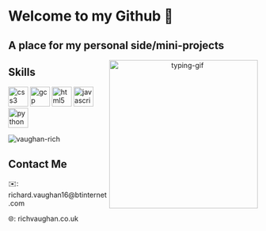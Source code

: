# Welcome to my Github 👋
## A place for my personal side/mini-projects
<p align="center"> <img align="right" src="https://media.giphy.com/media/ule4vhcY1xEKQ/giphy.gif" height="300" width="auto" alt="typing-gif" /> </p>
<!--<p align="left"> <img src="https://komarev.com/ghpvc/?username=vaughan-rich" alt="vaughan-rich" /> </p>-->

## Skills
<p align="left"><img src="https://devicons.github.io/devicon/devicon.git/icons/css3/css3-original-wordmark.svg" alt="css3" width="40" height="40"/> <img src="https://www.vectorlogo.zone/logos/google_cloud/google_cloud-icon.svg" alt="gcp" width="40" height="40"/> <img src="https://devicons.github.io/devicon/devicon.git/icons/html5/html5-original-wordmark.svg" alt="html5" width="40" height="40"/> <img src="https://devicons.github.io/devicon/devicon.git/icons/javascript/javascript-original.svg" alt="javascript" width="40" height="40"/> <img src="https://devicons.github.io/devicon/devicon.git/icons/python/python-original.svg" alt="python" width="40" height="40"/></p><p><img align="center" src="https://github-readme-stats.vercel.app/api/top-langs/?username=vaughan-rich&layout=compact&hide=html" alt="vaughan-rich" /></p>

## Contact Me
<p>✉️: richard.vaughan16@btinternet.com</p>
<p>🌐: richvaughan.co.uk</p>
